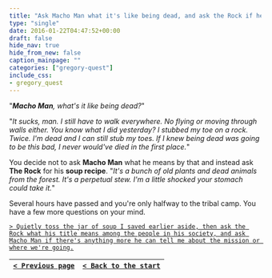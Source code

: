 ```yaml
---
title: "Ask Macho Man what it's like being dead, and ask the Rock if he can write his soup recipe down for you."
type: "single"
date: 2016-01-22T04:47:52+00:00
draft: false
hide_nav: true
hide_from_new: false
caption_mainpage: ""
categories: ["gregory-quest"]
include_css:
- gregory_quest
---
```


"***Macho Man**, what's it like being dead?*"

"*It sucks, man. I still have to walk everywhere. No flying or moving through walls either. You know what I did yesterday? I stubbed my toe on a rock. Twice. I'm dead and I can still stub my toes. If I knew being dead was going to be this bad, I never would've died in the first place.*"

You decide not to ask **Macho Man** what he means by that and instead ask **The Rock** for his **soup recipe**. "*It's a bunch of old plants and dead animals from the forest. It's a perpetual stew. I'm a little shocked your stomach could take it.*"

Several hours have passed and you're only halfway to the tribal camp. You have a few more questions on your mind.

[``> Quietly toss the jar of soup I saved earlier aside, then ask the Rock what his title means among the people in his society, and ask Macho Man if there's anything more he can tell me about the mission or where we're going.``](../17)

|[``< Previous page``](../15)|[``< Back to the start``](../)|
|---|---|